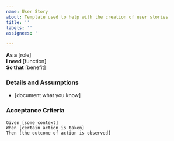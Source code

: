 ```yaml
---
name: User Story
about: Template used to help with the creation of user stories
title: ''
labels: ''
assignees: ''

---
```


**As a** [role]  
 **I need** [function]  
 **So that** [benefit] 

 ### Details and Assumptions
 * [document what you know]
   
 ### Acceptance Criteria  
   
 ```gherkin
 Given [some context]
 When [certain action is taken]
 Then [the outcome of action is observed]
